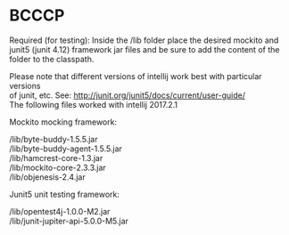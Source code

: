# BCCCP

Required (for testing): Inside the /lib folder place the desired mockito and <br /> 
junit5 (junit 4.12) framework jar files and 
be sure to add the content of the folder to the classpath.
 
Please note that different versions of intellij work best with particular versions <br />
 of junit, etc.
See: http://junit.org/junit5/docs/current/user-guide/   <br />
The following files worked with intellij 2017.2.1 

Mockito mocking framework:

/lib/byte-buddy-1.5.5.jar   <br />
/lib/byte-buddy-agent-1.5.5.jar  <br />
/lib/hamcrest-core-1.3.jar   <br />
/lib/mockito-core-2.3.3.jar <br />
/lib/objenesis-2.4.jar   <br />


Junit5 unit testing framework:

/lib/opentest4j-1.0.0-M2.jar  <br />
/lib/junit-jupiter-api-5.0.0-M5.jar  <br />
